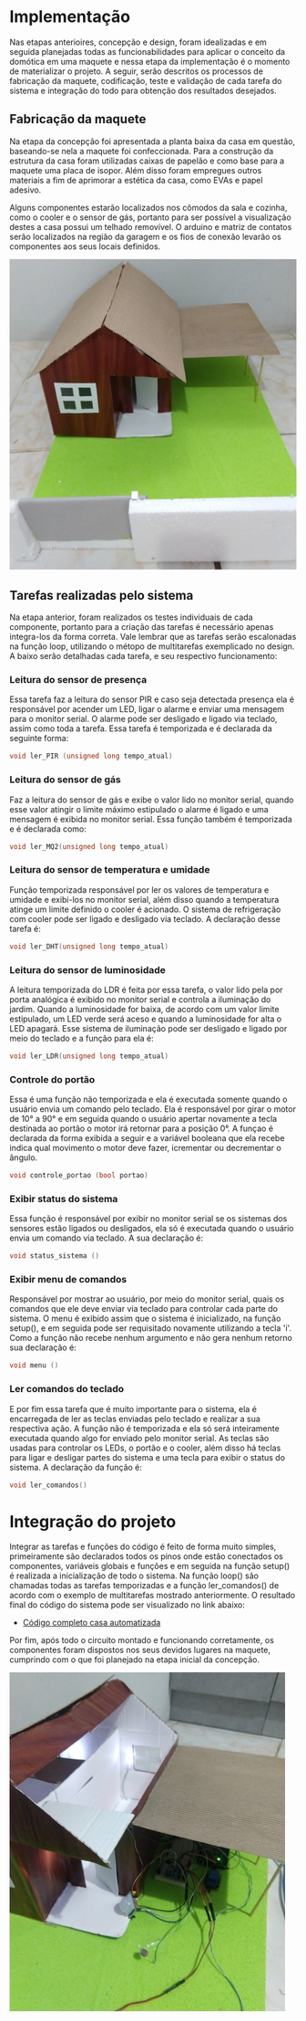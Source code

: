 # Implementação

Nas etapas anterioires, concepção e design, foram idealizadas e em seguida planejadas todas as funcionabilidades para aplicar o conceito da domótica em uma maquete e nessa etapa da implementação é o momento de materializar o projeto. A seguir, serão descritos os processos de fabricação da maquete, codificação, teste e validação de cada tarefa do sistema e integração do todo para obtenção dos resultados desejados. 

## Fabricação da maquete

Na etapa da concepção foi apresentada a planta baixa da casa em questão, baseando-se nela a maquete foi confeccionada. Para a construção da estrutura da casa foram utilizadas caixas de papelão e como base para a maquete uma placa de isopor. Além disso foram empregues outros materiais a fim de aprimorar a estética da casa, como EVAs e papel adesivo.

Alguns componentes estarão localizados nos cômodos da sala e cozinha, como o cooler e o sensor de gás, portanto para ser possível a visualização destes a casa possui um telhado removível. O arduino e matriz de contatos serão localizados na região da garagem e os fios de conexão levarão os componentes aos seus locais definidos.


![Maquete](./Imagens/fabricacao_maquete.png)

## Tarefas realizadas pelo sistema

Na etapa anterior, foram realizados os testes individuais de cada componente, portanto para a criação das tarefas é necessário apenas integra-los da forma correta. Vale lembrar que as tarefas serão escalonadas na função loop, utilizando o métopo de multitarefas exemplicado no design. A baixo serão detalhadas cada tarefa, e seu respectivo funcionamento:

### Leitura do sensor de presença

Essa tarefa faz a leitura do sensor PIR e caso seja detectada presença ela é responsável por acender um LED, ligar o alarme e enviar uma mensagem para o monitor serial. O alarme pode ser desligado e ligado via teclado, assim como toda a tarefa. Essa tarefa é temporizada e é declarada da seguinte forma:

~~~ C
void ler_PIR (unsigned long tempo_atual)
~~~

### Leitura do sensor de gás

Faz a leitura do sensor de gás e exibe o valor lido no monitor serial, quando esse valor atingir o limite máximo estipulado o alarme é ligado e uma mensagem é exibida no monitor serial. Essa função também é temporizada e é declarada como:

~~~ C
void ler_MQ2(unsigned long tempo_atual) 
~~~

### Leitura do sensor de temperatura e umidade

Função temporizada responsável por ler os valores de temperatura e umidade e exibi-los no monitor serial, além disso quando a temperatura atinge um limite definido o cooler é acionado. O sistema de refrigeração com cooler pode ser ligado e desligado via teclado. A declaração desse tarefa é:

~~~ C
void ler_DHT(unsigned long tempo_atual)
~~~

### Leitura do sensor de luminosidade 

A leitura temporizada do LDR é feita por essa tarefa, o valor lido pela por porta analógica é exibido no monitor serial e controla a iluminação do jardim. Quando a luminosidade for baixa, de acordo com um valor limite estipulado, um LED verde será aceso e quando a luminosidade for alta o LED apagará. Esse sistema de iluminação pode ser desligado e ligado por meio do teclado e a função para ela é:

~~~ C
void ler_LDR(unsigned long tempo_atual)
~~~ 

### Controle do portão

Essa é uma função não temporizada e ela é executada somente quando o usuário envia um comando pelo teclado. Ela é responsável por girar o motor de 10° a 90° e em seguida quando o usuário apertar novamente a tecla destinada ao portão o motor irá retornar para a posição 0°. A funçao é declarada da forma exibida a seguir e a variável booleana que ela recebe indica qual movimento o motor deve fazer, icrementar ou decrementar o ângulo.

~~~ C
void controle_portao (bool portao)
~~~

### Exibir status do sistema

Essa função é responsável por exibir no monitor serial se os sistemas dos sensores estão ligados ou desligados, ela só é executada quando o usuário envia um comando via teclado. A sua declaração é:

~~~ C
void status_sistema ()
~~~

### Exibir menu de comandos

Responsável por mostrar ao usuário, por meio do monitor serial, quais os comandos que ele deve enviar via teclado para controlar cada parte do sistema. O menu é exibido assim que o sistema é inicializado, na função setup(), e em seguida pode ser requisitado novamente utilizando a tecla 'i'. Como a função não recebe nenhum argumento e não gera nenhum retorno sua declaração é:

~~~ C
void menu ()
~~~

### Ler comandos do teclado 

E por fim essa tarefa que é muito importante para o sistema, ela é encarregada de ler as teclas enviadas pelo teclado e realizar a sua respectiva ação. A função não é temporizada e ela só será inteiramente executada quando algo for enviado pelo monitor serial. As teclas são usadas para controlar os LEDs, o portão e o cooler, além disso há teclas para ligar e desligar partes do sistema e uma tecla para exibir o status do sistema. A declaração da função é:

~~~ C
void ler_comandos()
~~~



# Integração do projeto

Integrar as tarefas e funções do código é feito de forma muito simples, primeiramente são declarados todos os pinos onde estão conectados os componentes, variáveis globais e funções e em seguida na função setup() é realizada a inicialização de todo o sistema. Na função loop() são chamadas todas as tarefas temporizadas e a função ler_comandos() de acordo com o exemplo de multitarefas mostrado anteriormente. O resultado final do código do sistema pode ser visualizado no link abaixo:

* [Código completo casa automatizada](./Codigos/casa_automatizada.ino)

Por fim, após todo o circuito montado e funcionando corretamente, os componentes foram dispostos nos seus devidos lugares na maquete, cumprindo com o que foi planejado na etapa inicial da concepção.

![Maquete integrada](./Imagens/integracao_maquete.jpg)


